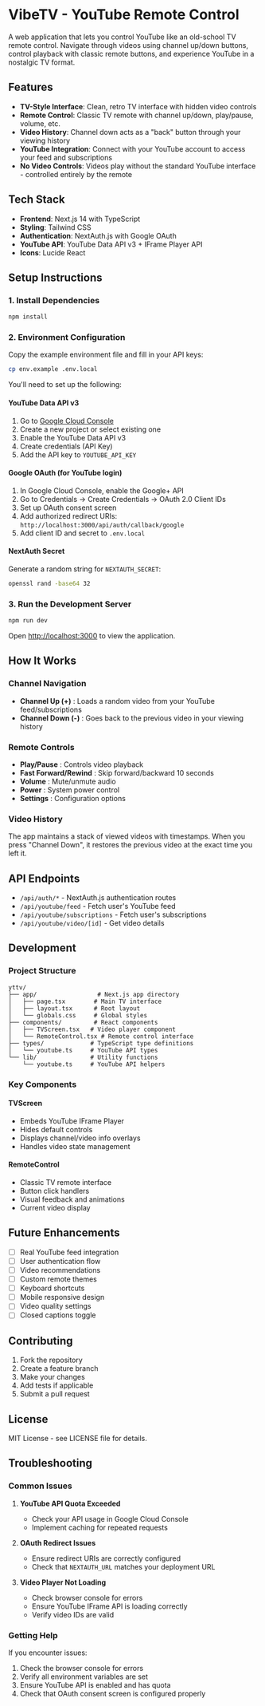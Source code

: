 # VibeTV - YouTube Remote Control

A web application that lets you control YouTube like an old-school TV remote control. Navigate through videos using channel up/down buttons, control playback with classic remote buttons, and experience YouTube in a nostalgic TV format.

## Features

- **TV-Style Interface**: Clean, retro TV interface with hidden video controls
- **Remote Control**: Classic TV remote with channel up/down, play/pause, volume, etc.
- **Video History**: Channel down acts as a "back" button through your viewing history
- **YouTube Integration**: Connect with your YouTube account to access your feed and subscriptions
- **No Video Controls**: Videos play without the standard YouTube interface - controlled entirely by the remote

## Tech Stack

- **Frontend**: Next.js 14 with TypeScript
- **Styling**: Tailwind CSS
- **Authentication**: NextAuth.js with Google OAuth
- **YouTube API**: YouTube Data API v3 + IFrame Player API
- **Icons**: Lucide React

## Setup Instructions

### 1. Install Dependencies

```bash
npm install
```

### 2. Environment Configuration

Copy the example environment file and fill in your API keys:

```bash
cp env.example .env.local
```

You'll need to set up the following:

#### YouTube Data API v3

1. Go to [Google Cloud Console](https://console.cloud.google.com/)
2. Create a new project or select existing one
3. Enable the YouTube Data API v3
4. Create credentials (API Key)
5. Add the API key to `YOUTUBE_API_KEY`

#### Google OAuth (for YouTube login)

1. In Google Cloud Console, enable the Google+ API
2. Go to Credentials → Create Credentials → OAuth 2.0 Client IDs
3. Set up OAuth consent screen
4. Add authorized redirect URIs: `http://localhost:3000/api/auth/callback/google`
5. Add client ID and secret to `.env.local`

#### NextAuth Secret

Generate a random string for `NEXTAUTH_SECRET`:

```bash
openssl rand -base64 32
```

### 3. Run the Development Server

```bash
npm run dev
```

Open [http://localhost:3000](http://localhost:3000) to view the application.

## How It Works

### Channel Navigation

- **Channel Up (+)** : Loads a random video from your YouTube feed/subscriptions
- **Channel Down (-)** : Goes back to the previous video in your viewing history

### Remote Controls

- **Play/Pause** : Controls video playback
- **Fast Forward/Rewind** : Skip forward/backward 10 seconds
- **Volume** : Mute/unmute audio
- **Power** : System power control
- **Settings** : Configuration options

### Video History

The app maintains a stack of viewed videos with timestamps. When you press "Channel Down", it restores the previous video at the exact time you left it.

## API Endpoints

- `/api/auth/*` - NextAuth.js authentication routes
- `/api/youtube/feed` - Fetch user's YouTube feed
- `/api/youtube/subscriptions` - Fetch user's subscriptions
- `/api/youtube/video/[id]` - Get video details

## Development

### Project Structure

```
yttv/
├── app/                 # Next.js app directory
│   ├── page.tsx        # Main TV interface
│   ├── layout.tsx      # Root layout
│   └── globals.css     # Global styles
├── components/         # React components
│   ├── TVScreen.tsx   # Video player component
│   └── RemoteControl.tsx # Remote control interface
├── types/             # TypeScript type definitions
│   └── youtube.ts     # YouTube API types
└── lib/               # Utility functions
    └── youtube.ts     # YouTube API helpers
```

### Key Components

#### TVScreen

- Embeds YouTube IFrame Player
- Hides default controls
- Displays channel/video info overlays
- Handles video state management

#### RemoteControl

- Classic TV remote interface
- Button click handlers
- Visual feedback and animations
- Current video display

## Future Enhancements

- [ ] Real YouTube feed integration
- [ ] User authentication flow
- [ ] Video recommendations
- [ ] Custom remote themes
- [ ] Keyboard shortcuts
- [ ] Mobile responsive design
- [ ] Video quality settings
- [ ] Closed captions toggle

## Contributing

1. Fork the repository
2. Create a feature branch
3. Make your changes
4. Add tests if applicable
5. Submit a pull request

## License

MIT License - see LICENSE file for details.

## Troubleshooting

### Common Issues

1. **YouTube API Quota Exceeded**

   - Check your API usage in Google Cloud Console
   - Implement caching for repeated requests

2. **OAuth Redirect Issues**

   - Ensure redirect URIs are correctly configured
   - Check that `NEXTAUTH_URL` matches your deployment URL

3. **Video Player Not Loading**
   - Check browser console for errors
   - Ensure YouTube IFrame API is loading correctly
   - Verify video IDs are valid

### Getting Help

If you encounter issues:

1. Check the browser console for errors
2. Verify all environment variables are set
3. Ensure YouTube API is enabled and has quota
4. Check that OAuth consent screen is configured properly

